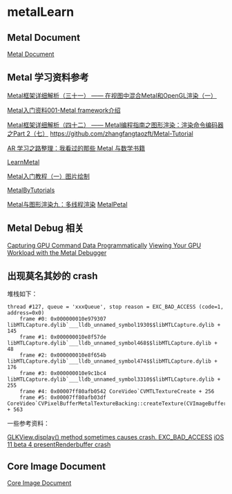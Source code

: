 # metalLearn

## Metal Document
[Metal Document](https://developer.apple.com/documentation/metal?language=objc)

## Metal 学习资料参考

[Metal框架详细解析（三十一） —— 在视图中混合Metal和OpenGL渲染（一）](https://www.jianshu.com/p/3288a18173ed)

[Metal入门资料001-Metal framework介绍](https://www.jianshu.com/p/2517ad248935)

[Metal框架详细解析（四十二） —— Metal编程指南之图形渲染：渲染命令编码器之Part 2（七）](https://www.jianshu.com/p/72447db4bff8)
https://github.com/zhangfangtaozft/Metal-Tutorial

[AR 学习之路整理：我看过的那些 Metal 与数学书籍](https://juejin.cn/post/7030422353788010504)


[LearnMetal](https://github.com/xiaerfei/LearnMetal)

[Metal入门教程（一）图片绘制](https://www.jianshu.com/p/cddf73c6c05e)

[MetalByTutorials](https://github.com/dreamerwings/MetalByTutorials)


[Metal与图形渲染九：多线程渲染](https://www.jianshu.com/p/febb517de283)
[MetalPetal](https://github.com/MetalPetal/MetalPetal)

## Metal Debug 相关

[Capturing GPU Command Data Programmatically](https://developer.apple.com/documentation/metal/debugging_tools/capturing_gpu_command_data_programmatically?language=objc)
[Viewing Your GPU Workload with the Metal Debugger](https://developer.apple.com/documentation/metal/debugging_tools/viewing_your_gpu_workload_with_the_metal_debugger?language=objc)

## 出现莫名其妙的 crash
堆栈如下：

```
thread #127, queue = 'xxxQueue', stop reason = EXC_BAD_ACCESS (code=1, address=0x0)
    frame #0: 0x000000010e979307 libMTLCapture.dylib`___lldb_unnamed_symbol1930$$libMTLCapture.dylib + 145
    frame #1: 0x000000010e8f57de libMTLCapture.dylib`___lldb_unnamed_symbol468$$libMTLCapture.dylib + 48
    frame #2: 0x000000010e8f654b libMTLCapture.dylib`___lldb_unnamed_symbol474$$libMTLCapture.dylib + 176
    frame #3: 0x000000010e9c1bc4 libMTLCapture.dylib`___lldb_unnamed_symbol3310$$libMTLCapture.dylib + 255
    frame #4: 0x00007ff80afb0542 CoreVideo`CVMTLTextureCreate + 256
    frame #5: 0x00007ff80afb03df CoreVideo`CVPixelBufferMetalTextureBacking::createTexture(CVImageBuffer*) + 563
```

一些参考资料：

[GLKView.display() method sometimes causes crash. EXC_BAD_ACCESS](https://stackoverflow.com/questions/46722455/glkview-display-method-sometimes-causes-crash-exc-bad-access?rq=1)
[iOS 11 beta 4 presentRenderbuffer crash](https://stackoverflow.com/questions/45319215/ios-11-beta-4-presentrenderbuffer-crash/45375569#45375569)

## Core Image Document

[Core Image Document](https://developer.apple.com/documentation/coreimage?language=objc)